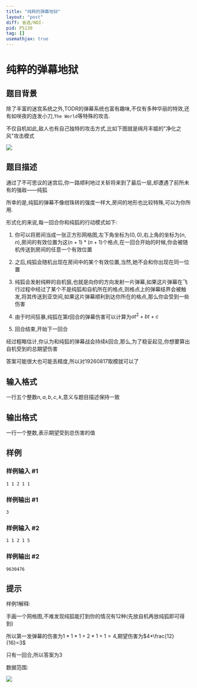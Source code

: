 ```yaml
---
title: "纯粹的弹幕地狱"
layout: "post"
diff: 省选/NOI-
pid: P5130
tag: []
usemathjax: true
---
```


# 纯粹的弹幕地狱
## 题目背景

除了丰富的迷宫系统之外,TODR的弹幕系统也富有趣味,不仅有多种华丽的特效,还有如咲夜的连发小刀,` The World `等特殊的攻击.  

不仅自机如此,敌人也有自己独特的攻击方式,比如下图就是绵月丰姬的"净化之风"攻击模式    

![](https://cdn.luogu.com.cn/upload/pic/42759.png)  

## 题目描述

通过了不可思议的迷宫后,你一路顺利地过关斩将来到了最后一层,却遭遇了前所未有的强敌——纯狐  

所幸的是,纯狐的弹幕不像绀珠转的强度一样大,房间的地形也比较特殊,可以为你所用.     

形式化的来说,每一回合你和纯狐的行动模式如下:  

1. 你可以将房间当成一张正方形网格图,左下角坐标为$(0,0)$,右上角的坐标为$(n,n)$,房间的有效位置为这$(n+1)*(n+1)$个格点,在一回合开始的时候,你会被随机传送到房间的任意一个有效位置  

2. 之后,纯狐会随机出现在房间中的某个有效位置,当然,她不会和你出现在同一位置  

3. 纯狐会发射纯粹的自机狙,也就是向你的方向发射一片弹幕,如果这片弹幕在飞行过程中经过了某个不是纯狐和自机所在的格点,则格点上的弹幕结界会被触发,将其传送到亚空间,如果这片弹幕顺利到达你所在的格点,那么你会受到一些伤害  

4. 由于时间狂暴,纯狐在第$t$回合的弹幕伤害可以计算为$at^{2}+bt+c$  

5. 回合结束,开始下一回合   

经过粗略估计,你认为和纯狐的弹幕战会持续$k$回合,那么,为了稳妥起见,你想要算出自机受到的总期望伤害  

答案可能很大也可能丢精度,所以对$19260817$取模就可以了
## 输入格式

一行五个整数$n,a,b,c,k$,意义与题目描述保持一致
## 输出格式

一行一个整数,表示期望受到总伤害的值
## 样例

### 样例输入 #1
```
1 1 2 1 1
```
### 样例输出 #1
```
3
```
### 样例输入 #2
```
1 1 2 1 5
```
### 样例输出 #2
```
9630476
```
## 提示

样例$1$解释:  

手画一个网格图,不难发现纯狐能打到你的情况有$12$种(先放自机再放纯狐即可得到)  

所以第一发弹幕的伤害为$1*1*1+2*1+1=4$,期望伤害为$4*\frac{12}{16}=3$  

只有一回合,所以答案为$3$       

数据范围:  

![](https://cdn.luogu.com.cn/upload/pic/42785.png)  


